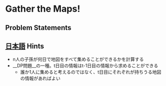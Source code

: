 Gather the Maps!
=
Problem Statements
-
[日本語](http://judge.u-aizu.ac.jp/onlinejudge/description.jsp?id=2011)
Hints
-
* n人の子孫が何日で地図をすべて集めることができるかを計算する
* __DP問題__の一種。t日目の情報はt-1日目の情報から求めることができる
  - 誰か1人に集めると考えるのではなく、t日目にそれぞれが持ちうる地図の情報があればよい
